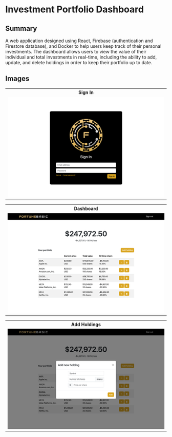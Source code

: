 # Investment Portfolio Dashboard

## Summary

A web application designed using React, Firebase (authentication and Firestore database), and Docker to help users keep track of their personal investments. The dashboard allows users to view the value of their individual and total investments in real-time, including the ability to add, update, and delete holdings in order to keep their portfolio up to date.

## Images

<table align="center">
  <tbody>
    <tr>
      <th>Sign In</th>
    </tr>
    <tr>
      <td><img width="500" alt="Payments tab" src="./img/sign-in-page.png" /></td>
    </tr>
  </tbody>
</table>

<table align="center">
  <tbody>
    <tr>
      <th>Dashboard</th>
    </tr>
    <tr>
      <td><img width="500" alt="Payments tab" src="./img/dashboard-page.png" /></td>
    </tr>
  </tbody>
</table>

<table align="center">
  <tbody>
    <tr>
      <th>Add Holdings</th>
    </tr>
    <tr>
      <td><img width="500" alt="Payments tab" src="./img/add-holding-modal.png" /></td>
    </tr>
  </tbody>
</table>
